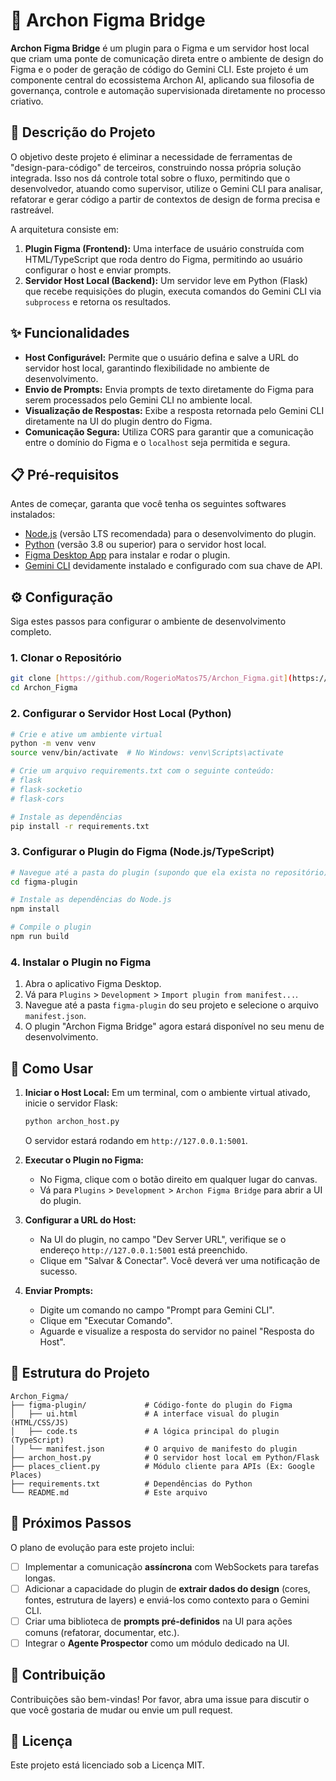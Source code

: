 # 🌉 Archon Figma Bridge

**Archon Figma Bridge** é um plugin para o Figma e um servidor host local que criam uma ponte de comunicação direta entre o ambiente de design do Figma e o poder de geração de código do Gemini CLI. Este projeto é um componente central do ecossistema Archon AI, aplicando sua filosofia de governança, controle e automação supervisionada diretamente no processo criativo.

## 🎯 Descrição do Projeto

O objetivo deste projeto é eliminar a necessidade de ferramentas de "design-para-código" de terceiros, construindo nossa própria solução integrada. Isso nos dá controle total sobre o fluxo, permitindo que o desenvolvedor, atuando como supervisor, utilize o Gemini CLI para analisar, refatorar e gerar código a partir de contextos de design de forma precisa e rastreável.

A arquitetura consiste em:
1.  **Plugin Figma (Frontend):** Uma interface de usuário construída com HTML/TypeScript que roda dentro do Figma, permitindo ao usuário configurar o host e enviar prompts.
2.  **Servidor Host Local (Backend):** Um servidor leve em Python (Flask) que recebe requisições do plugin, executa comandos do Gemini CLI via `subprocess` e retorna os resultados.

## ✨ Funcionalidades

* **Host Configurável:** Permite que o usuário defina e salve a URL do servidor host local, garantindo flexibilidade no ambiente de desenvolvimento.
* **Envio de Prompts:** Envia prompts de texto diretamente do Figma para serem processados pelo Gemini CLI no ambiente local.
* **Visualização de Respostas:** Exibe a resposta retornada pelo Gemini CLI diretamente na UI do plugin dentro do Figma.
* **Comunicação Segura:** Utiliza CORS para garantir que a comunicação entre o domínio do Figma e o `localhost` seja permitida e segura.

## 📋 Pré-requisitos

Antes de começar, garanta que você tenha os seguintes softwares instalados:
* [Node.js](https://nodejs.org/) (versão LTS recomendada) para o desenvolvimento do plugin.
* [Python](https://www.python.org/) (versão 3.8 ou superior) para o servidor host local.
* [Figma Desktop App](https://www.figma.com/downloads/) para instalar e rodar o plugin.
* [Gemini CLI](https://ai.google.dev/docs/gemini_cli_quickstart) devidamente instalado e configurado com sua chave de API.

## ⚙️ Configuração

Siga estes passos para configurar o ambiente de desenvolvimento completo.

### 1. Clonar o Repositório

```bash
git clone [https://github.com/RogerioMatos75/Archon_Figma.git](https://github.com/RogerioMatos75/Archon_Figma.git)
cd Archon_Figma
```

### 2. Configurar o Servidor Host Local (Python)

```bash
# Crie e ative um ambiente virtual
python -m venv venv
source venv/bin/activate  # No Windows: venv\Scripts\activate

# Crie um arquivo requirements.txt com o seguinte conteúdo:
# flask
# flask-socketio
# flask-cors

# Instale as dependências
pip install -r requirements.txt
```

### 3. Configurar o Plugin do Figma (Node.js/TypeScript)

```bash
# Navegue até a pasta do plugin (supondo que ela exista no repositório)
cd figma-plugin

# Instale as dependências do Node.js
npm install

# Compile o plugin
npm run build
```

### 4. Instalar o Plugin no Figma

1.  Abra o aplicativo Figma Desktop.
2.  Vá para `Plugins` > `Development` > `Import plugin from manifest...`.
3.  Navegue até a pasta `figma-plugin` do seu projeto e selecione o arquivo `manifest.json`.
4.  O plugin "Archon Figma Bridge" agora estará disponível no seu menu de desenvolvimento.

## 🚀 Como Usar

1.  **Iniciar o Host Local:** Em um terminal, com o ambiente virtual ativado, inicie o servidor Flask:
    ```bash
    python archon_host.py
    ```
    O servidor estará rodando em `http://127.0.0.1:5001`.

2.  **Executar o Plugin no Figma:**
    * No Figma, clique com o botão direito em qualquer lugar do canvas.
    * Vá para `Plugins` > `Development` > `Archon Figma Bridge` para abrir a UI do plugin.

3.  **Configurar a URL do Host:**
    * Na UI do plugin, no campo "Dev Server URL", verifique se o endereço `http://127.0.0.1:5001` está preenchido.
    * Clique em "Salvar & Conectar". Você deverá ver uma notificação de sucesso.

4.  **Enviar Prompts:**
    * Digite um comando no campo "Prompt para Gemini CLI".
    * Clique em "Executar Comando".
    * Aguarde e visualize a resposta do servidor no painel "Resposta do Host".

## 📂 Estrutura do Projeto

```
Archon_Figma/
├── figma-plugin/             # Código-fonte do plugin do Figma
│   ├── ui.html               # A interface visual do plugin (HTML/CSS/JS)
│   ├── code.ts               # A lógica principal do plugin (TypeScript)
│   └── manifest.json         # O arquivo de manifesto do plugin
├── archon_host.py            # O servidor host local em Python/Flask
├── places_client.py          # Módulo cliente para APIs (Ex: Google Places)
├── requirements.txt          # Dependências do Python
└── README.md                 # Este arquivo
```

## 🔮 Próximos Passos

O plano de evolução para este projeto inclui:
-   [ ] Implementar a comunicação **assíncrona** com WebSockets para tarefas longas.
-   [ ] Adicionar a capacidade do plugin de **extrair dados do design** (cores, fontes, estrutura de layers) e enviá-los como contexto para o Gemini CLI.
-   [ ] Criar uma biblioteca de **prompts pré-definidos** na UI para ações comuns (refatorar, documentar, etc.).
-   [ ] Integrar o **Agente Prospector** como um módulo dedicado na UI.

## 🤝 Contribuição

Contribuições são bem-vindas! Por favor, abra uma issue para discutir o que você gostaria de mudar ou envie um pull request.

## 📄 Licença

Este projeto está licenciado sob a Licença MIT.

